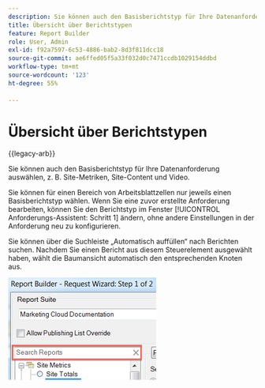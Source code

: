 ```yaml
---
description: Sie können auch den Basisberichtstyp für Ihre Datenanforderung auswählen, z. B. Site-Metriken, Site-Content und Video.
title: Übersicht über Berichtstypen
feature: Report Builder
role: User, Admin
exl-id: f92a7597-6c53-4886-bab2-8d3f811dcc18
source-git-commit: ae6ffed05f5a33f032d0c7471ccdb1029154ddbd
workflow-type: tm+mt
source-wordcount: '123'
ht-degree: 55%

---
```


# Übersicht über Berichtstypen

{{legacy-arb}}

Sie können auch den Basisberichtstyp für Ihre Datenanforderung auswählen, z. B. Site-Metriken, Site-Content und Video.

Sie können für einen Bereich von Arbeitsblattzellen nur jeweils einen Basisberichtstyp wählen. Wenn Sie eine zuvor erstellte Anforderung bearbeiten, können Sie den Berichtstyp im Fenster [!UICONTROL Anforderungs-Assistent: Schritt 1] ändern, ohne andere Einstellungen in der Anforderung neu zu konfigurieren.

Sie können über die Suchleiste „Automatisch auffüllen“ nach Berichten suchen. Nachdem Sie einen Bericht aus diesem Steuerelement ausgewählt haben, wählt die Baumansicht automatisch den entsprechenden Knoten aus.

![ Screenshot mit der Baumstrukturansicht der Report Suite und dem ausgewählten übereinstimmenden Knoten.](assets/search_reports.png)
